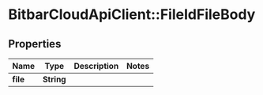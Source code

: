 # BitbarCloudApiClient::FileIdFileBody

## Properties
Name | Type | Description | Notes
------------ | ------------- | ------------- | -------------
**file** | **String** |  | 

